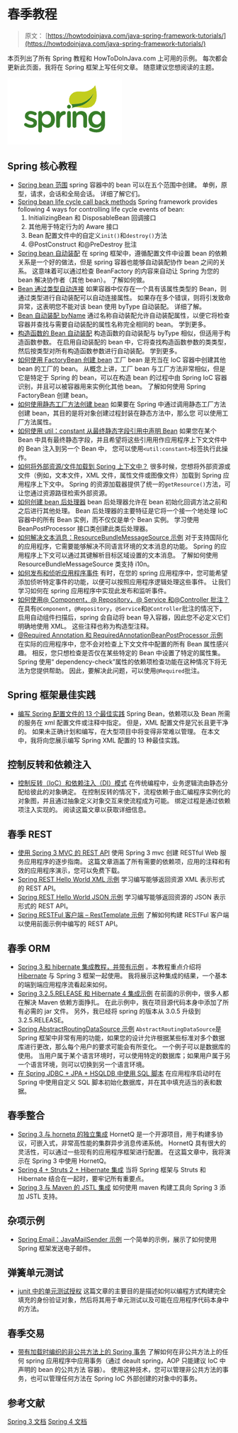 # 春季教程

> 原文： [https://howtodoinjava.com/java-spring-framework-tutorials/](https://howtodoinjava.com/java-spring-framework-tutorials/)

本页列出了所有 Spring 教程和 HowToDoInJava.com 上可用的示例。 每次都会更新此页面，我将在 Spring 框架上写任何文章。 随意建议您想阅读的主题。

![Spring tutorials](img/85bf44a9b4d267aa37013e855837852e.jpg)

## Spring 核心教程

*   [Spring bean 范围](//howtodoinjava.com/spring/spring-core/spring-bean-scopes/)
    spring 容器中的 bean 可以在五个范围中创建。 单例，原型，请求，会话和全局会话。 详细了解它们。
*   [Spring bean life cycle call back methods](//howtodoinjava.com/spring/spring-core/spring-bean-life-cycle/)
    Spring framework provides following 4 ways for controlling life cycle events of bean:
    1.  InitializingBean 和 DisposableBean 回调接口
    2.  其他用于特定行为的 Aware 接口
    3.  Bean 配置文件中的自定义`init()`和`destroy()`方法
    4.  @PostConstruct 和@PreDestroy 批注
*   [Spring bean 自动装配](//howtodoinjava.com/2013/05/08/spring-beans-autowiring-concepts/)
    在 spring 框架中，遵循配置文件中设置 bean 的依赖关系是一个好的做法，但是 spring 容器也能够自动装配协作 bean 之间的关系。 这意味着可以通过检查 BeanFactory 的内容来自动让 Spring 为您的 bean 解决协作者（其他 bean）。 了解如何做。
*   [Bean 通过类型自动连接](//howtodoinjava.com/spring/spring-core/spring-bean-autowire-bytype/)
    如果容器中仅存在一个具有该属性类型的 Bean，则通过类型进行自动装配可以自动连接属性。 如果存在多个错误，则将引发致命异常，这表明您不能对该 bean 使用 byType 自动装配。 详细了解。
*   [Bean 自动装配 byName](//howtodoinjava.com/spring/spring-core/spring-bean-autowire-byname/)
    通过名称自动装配允许自动装配属性，以便它将检查容器并查找与需要自动装配的属性名称完全相同的 bean。 学到更多。
*   [构造函数的 Bean 自动装配](//howtodoinjava.com/spring/spring-core/spring-autowiring-by-constructor/)
    构造函数的自动装配与 byType 相似，但适用于构造函数参数。 在启用自动装配的 bean 中，它将查找构造函数参数的类类型，然后按类型对所有构造函数参数进行自动装配。 学到更多。
*   [如何使用 FactoryBean 创建 bean](//howtodoinjava.com/spring/spring-core/how-to-create-beans-using-spring-factorybean/)
    工厂 bean 是充当在 IoC 容器中创建其他 bean 的工厂的 bean。 从概念上讲，工厂 bean 与工厂方法非常相似，但是它是特定于 Spring 的 bean，可以在构造 bean 的过程中由 Spring IoC 容器识别，并且可以被容器用来实例化其他 bean。 了解如何使用 Spring FactoryBean 创建 bean。
*   [如何使用静态工厂方法创建 bean](//howtodoinjava.com/spring/spring-core/spring-create-beans-using-static-factory-method/)
    如果要在 Spring 中通过调用静态工厂方法创建 bean，其目的是将对象创建过程封装在静态方法中，那么您 可以使用工厂方法属性。
*   [如何使用 util：constant 从最终静态字段引用中声明 Bean](//howtodoinjava.com/spring/spring-core/spring-declare-beans-from-final-static-field-references-using-util-constant/)
    如果您在某个 Bean 中具有最终静态字段，并且希望将这些引用用作应用程序上下文文件中的 Bean 注入到另一个 Bean 中， 您可以使用`<util:constant>`标签执行此操作。
*   [如何将外部资源/文件加载到 Spring 上下文中？](//howtodoinjava.com/spring/spring-core/how-to-load-external-resources-files-into-spring-context/)
    很多时候，您想将外部资源或文件（例如，文本文件，XML 文件，属性文件或图像文件）加载到 Spring 应用程序上下文中。 Spring 的资源加载器提供了统一的`getResource()`方法，可让您通过资源路径检索外部资源。
*   [如何创建 bean 后处理器](//howtodoinjava.com/spring/spring-core/how-to-create-spring-bean-post-processors/)
    bean 后处理器允许在 bean 初始化回调方法之前和之后进行其他处理。 Bean 后处理器的主要特征是它将一个接一个地处理 IoC 容器中的所有 Bean 实例，而不仅仅是单个 Bean 实例。 学习使用 BeanPostProcessor 接口类创建此类后处理器。
*   [如何解决文本消息：ResourceBundleMessageSource 示例](//howtodoinjava.com/spring/spring-core/resolving-text-messages-in-spring-resourcebundlemessagesource-example/)
    对于支持国际化的应用程序，它需要能够解决不同语言环境的文本消息的功能。 Spring 的应用程序上下文可以通过其键解析目标区域设置的文本消息。 了解如何使用 ResourceBundleMessageSource 类支持 i10n。
*   [如何发布和侦听应用程序事件](//howtodoinjava.com/spring/spring-core/how-to-publish-and-listen-application-events-in-spring/)
    有时，在您的 spring 应用程序中，您可能希望添加侦听特定事件的功能，以便可以按照应用程序逻辑处理这些事件。 让我们学习如何在 spring 应用程序中实现此发布和监听事件。
*   [如何使用@ Component，@ Repository，@ Service 和@Controller 批注？](//howtodoinjava.com/spring/spring-core/how-to-use-spring-component-repository-service-and-controller-annotations/)
    在具有`@Component`，`@Repository`，`@Service`和`@Controller`批注的情况下，启用自动组件扫描后，spring 会自动将 bean 导入容器，因此您不必定义它们 明确地使用 XML。 这些注释也称为构造型注释。
*   [@Required Annotation 和 RequiredAnnotationBeanPostProcessor 示例](//howtodoinjava.com/spring/spring-core/spring-required-annotation-and-requiredannotationbeanpostprocessor-example/)
    在实际的应用程序中，您不会对检查上下文文件中配置的所有 Bean 属性感兴趣。 相反，您只想检查是否仅在某些特定的 Bean 中设置了特定的属性集。 Spring 使用“ dependency-check”属性的依赖项检查功能在这种情况下将无法为您提供帮助。 因此，要解决此问题，可以使用`@Required`批注。

## Spring 框架最佳实践

*   [编写 Spring 配置文件的 13 个最佳实践](//howtodoinjava.com/spring/spring-core/13-best-practices-for-writing-spring-configuration-files/)
    Spring Bean，依赖项以及 Bean 所需的服务在 xml 配置文件或注释中指定。 但是，XML 配置文件是冗长且更干净的。 如果未正确计划和编写，在大型项目中将变得非常难以管理。 在本文中，我将向您展示编写 Spring XML 配置的 13 种最佳实践。

## 控制反转和依赖注入

*   [控制反转（IoC）和依赖注入（DI）模式](//howtodoinjava.com/spring/spring-core/inversion-of-control-ioc-and-dependency-injection-di-patterns-in-spring-framework-and-related-interview-questions/)
    在传统编程中，业务逻辑流由静态分配给彼此的对象确定。 在控制反转的情况下，流程依赖于由汇编程序实例化的对象图，并且通过抽象定义对象交互来使流程成为可能。 绑定过程是通过依赖项注入实现的。 阅读这篇文章以获取详细信息。

## 春季 REST

*   [使用 Spring 3 MVC 的 REST API](//howtodoinjava.com/spring/spring-restful/how-to-write-restful-webservices-using-spring-3-mvc/)
    使用 Spring 3 mvc 创建 RESTful Web 服务应用程序的逐步指南。 这篇文章涵盖了所有需要的依赖项，应用的注释和有效的应用程序演示，您可以免费下载。
*   [Spring REST Hello World XML 示例](//howtodoinjava.com/spring/spring-restful/spring-rest-hello-world-xml-example/)
    学习编写能够返回资源 XML 表示形式的 REST API。
*   [Spring REST Hello World JSON 示例](//howtodoinjava.com/spring/spring-restful/spring-rest-hello-world-json-example/)
    学习编写能够返回资源的 JSON 表示形式的 REST API。
*   [Spring RESTFul 客户端 – RestTemplate 示例](//howtodoinjava.com/spring/spring-restful/spring-restful-client-resttemplate-example/)
    了解如何构建 RESTFul 客户端以使用前面示例中编写的 REST API。

## 春季 ORM

*   [Spring 3 和 hibernate 集成教程，并带有示例](//howtodoinjava.com/spring/spring-orm/spring-3-and-hibernate-integration-tutorial-with-example/)
    。本教程重点介绍将 [Hibernate](//howtodoinjava.com/hibernate-tutorials/) 与 Spring 3 框架一起使用。 我将展示这种集成的结果，一个基本的端到端应用程序流看起来如何。
*   [Spring 3.2.5.RELEASE 和 Hibernate 4 集成示例](//howtodoinjava.com/spring/spring-orm/spring-3-2-5-release-and-hibernate-4-integration-example-tutorial/)
    在前面的示例中，很多人都在解决 Maven 依赖方面挣扎。 在此示例中，我在项目源代码本身中添加了所有必需的 jar 文件。 另外，我已经将 spring 的版本从 3.0.5 升级到 3.2.5.RELEASE。
*   [Spring AbstractRoutingDataSource 示例](//howtodoinjava.com/spring/spring-orm/spring-3-2-5-abstractroutingdatasource-example/)
    `AbstractRoutingDataSource`是 Spring 框架中非常有用的功能，如果您的设计允许根据某些标准对多个数据库进行更改，那么每个用户的要求可能会有所变化。 一个例子可以是数据库的使用。 当用户属于某个语言环境时，可以使用特定的数据库；如果用户属于另一个语言环境，则可以切换到另一个语言环境。
*   [在 Spring JDBC + JPA + HSQLDB 中使用 SQL 脚本](//howtodoinjava.com/spring/spring-jdbc/using-sql-scripts-with-spring-jdbc-jpa-hsqldb/)
    在应用程序启动时在 Spring 中使用自定义 SQL 脚本初始化数据库，并在其中填充适当的表和数据。

## 春季整合

*   [Spring 3 与 hornetq 的独立集成](//howtodoinjava.com/spring/spring-integration/spring-3-hornetq-standalone-integration-example/)
    HornetQ 是一个开源项目，用于构建多协议，可嵌入式，非常高性能的集群异步消息传递系统。 HornetQ 具有很大的灵活性，可以通过一些现有的应用程序框架进行配置。 在这篇文章中，我将演示在 Spring 3 中使用 HornetQ。
*   [Spring 4 + Struts 2 + Hibernate 集成](//howtodoinjava.com/struts-2/spring-4-struts-2-hibernate-integration-tutorial/)
    当将 Spring 框架与 Struts 和 Hibernate 结合在一起时，要牢记所有重要点。
*   [Spring 3 与 Maven 的 JSTL 集成](//howtodoinjava.com/maven/how-to-add-jstl-support-in-spring-3-using-maven/)
    如何使用 maven 构建工具向 Spring 3 添加 JSTL 支持。

## 杂项示例

*   [Spring Email：JavaMailSender 示例](//howtodoinjava.com/spring/spring-core/send-email-with-spring-javamailsenderimpl-example/)
    一个简单的示例，展示了如何使用 Spring 框架发送电子邮件。

## 弹簧单元测试

*   [junit 中的单元测试授权](//howtodoinjava.com/junit/how-to-unit-test-spring-security-authentication-with-junit/)
    这篇文章的主要目的是描述如何以编程方式构建完全填充的身份验证对象，然后将其用于单元测试以及可能在应用程序代码本身中的方法。

## 春季交易

*   [带有加载时编织的非公共方法上的 Spring 事务](//howtodoinjava.com/spring/spring-transaction/spring-transactions-on-non-public-methods-with-load-time-weaving/)
    了解如何在非公共方法上的任何 spring 应用程序中应用事务（通过 deault spring，AOP 只能建议 IoC 中声明的 bean 的公共方法 容器）。 使用这种技术，您可以管理非公共方法的事务，也可以管理任何方法在 Spring IoC 外部创建的对象中的事务。

## 参考文献

[Spring 3 文档](https://docs.spring.io/spring/docs/3.0.x/spring-framework-reference/html/)
[Spring 4 文档](https://docs.spring.io/spring/docs/4.0.x/spring-framework-reference/html/)